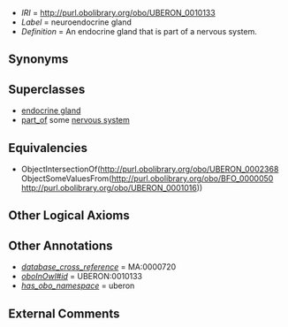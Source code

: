  * *IRI* = http://purl.obolibrary.org/obo/UBERON_0010133
 * *Label* = neuroendocrine gland
 * *Definition* = An endocrine gland that is part of a nervous system.

## Synonyms


## Superclasses

 * [endocrine gland](../../UBERON/68/UBERON_0002368.md)
 * [part_of](../../BFO/50/BFO_0000050.md) some [nervous system](../../UBERON/16/UBERON_0001016.md)

## Equivalencies

 * ObjectIntersectionOf(<http://purl.obolibrary.org/obo/UBERON_0002368> ObjectSomeValuesFrom(<http://purl.obolibrary.org/obo/BFO_0000050> <http://purl.obolibrary.org/obo/UBERON_0001016>))

## Other Logical Axioms


## Other Annotations

 * *[database_cross_reference](../../ef/oboInOwl#hasDbXref.md)* = MA:0000720
 * *[oboInOwl#id](../../id/oboInOwl#id.md)* = UBERON:0010133
 * *[has_obo_namespace](../../ce/oboInOwl#hasOBONamespace.md)* = uberon

## External Comments

